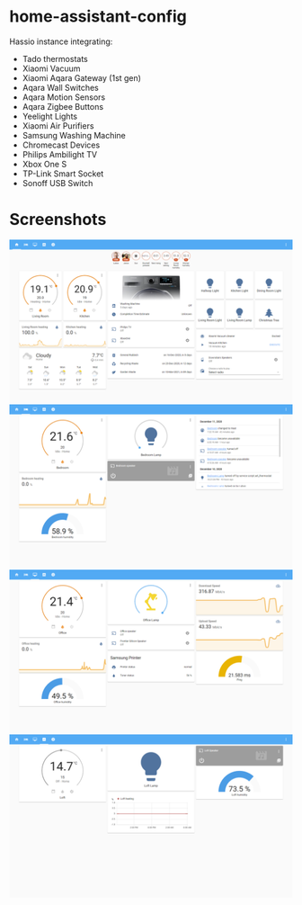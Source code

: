 # home-assistant-config
Hassio instance integrating:
* Tado thermostats
* Xiaomi Vacuum
* Xiaomi Aqara Gateway (1st gen)
* Aqara Wall Switches
* Aqara Motion Sensors
* Aqara Zigbee Buttons
* Yeelight Lights
* Xiaomi Air Purifiers
* Samsung Washing Machine
* Chromecast Devices
* Philips Ambilight TV
* Xbox One S
* TP-Link Smart Socket
* Sonoff USB Switch

# Screenshots
![Home](https://raw.githubusercontent.com/lubosjerabek/home-assistant-config/master/src/home.png)
![Bedroom](https://raw.githubusercontent.com/lubosjerabek/home-assistant-config/master/src/bedroom.png)
![Study](https://raw.githubusercontent.com/lubosjerabek/home-assistant-config/master/src/study.png)
![Loft](https://raw.githubusercontent.com/lubosjerabek/home-assistant-config/master/src/loft.png)
